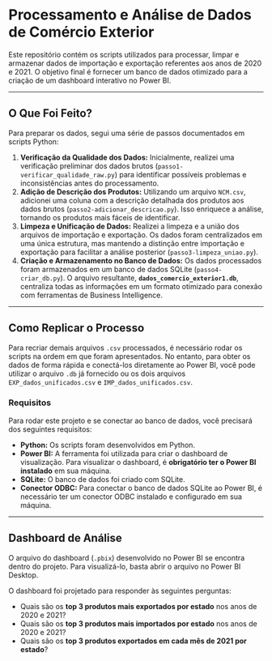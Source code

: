 # Processamento e Análise de Dados de Comércio Exterior

Este repositório contém os scripts utilizados para processar, limpar e armazenar dados de importação e exportação referentes aos anos de 2020 e 2021. O objetivo final é fornecer um banco de dados otimizado para a criação de um dashboard interativo no Power BI.

---

## O Que Foi Feito?

Para preparar os dados, segui uma série de passos documentados em scripts Python:

1.  **Verificação da Qualidade dos Dados:** Inicialmente, realizei uma verificação preliminar dos dados brutos (`passo1-verificar_qualidade_raw.py`) para identificar possíveis problemas e inconsistências antes do processamento.
2.  **Adição de Descrição dos Produtos:** Utilizando um arquivo `NCM.csv`, adicionei uma coluna com a descrição detalhada dos produtos aos dados brutos (`passo2-adicionar_descricao.py`). Isso enriquece a análise, tornando os produtos mais fáceis de identificar.
3.  **Limpeza e Unificação de Dados:** Realizei a limpeza e a união dos arquivos de importação e exportação. Os dados foram centralizados em uma única estrutura, mas mantendo a distinção entre importação e exportação para facilitar a análise posterior (`passo3-limpeza_uniao.py`).
4.  **Criação e Armazenamento no Banco de Dados:** Os dados processados foram armazenados em um banco de dados SQLite (`passo4-criar_db.py`). O arquivo resultante, **`dados_comercio_exterior1.db`**, centraliza todas as informações em um formato otimizado para conexão com ferramentas de Business Intelligence.

---

## Como Replicar o Processo

Para recriar demais arquivos `.csv` processados, é necessário rodar os scripts na ordem em que foram apresentados. No entanto, para obter os dados de forma rápida e conectá-los diretamente ao Power BI, você pode utilizar o arquivo `.db` já fornecido ou os dois arquivos `EXP_dados_unificados.csv` e `IMP_dados_unificados.csv`.

### Requisitos

Para rodar este projeto e se conectar ao banco de dados, você precisará dos seguintes requisitos:

* **Python:** Os scripts foram desenvolvidos em Python.
* **Power BI:** A ferramenta foi utilizada para criar o dashboard de visualização. Para visualizar o dashboard, é **obrigatório ter o Power BI instalado** em sua máquina.
* **SQLite:** O banco de dados foi criado com SQLite.
* **Conector ODBC:** Para conectar o banco de dados SQLite ao Power BI, é necessário ter um conector ODBC instalado e configurado em sua máquina.

---

## Dashboard de Análise

O arquivo do dashboard (`.pbix`) desenvolvido no Power BI se encontra dentro do projeto. Para visualizá-lo, basta abrir o arquivo no Power BI Desktop.

O dashboard foi projetado para responder às seguintes perguntas:

* Quais são os **top 3 produtos mais exportados por estado** nos anos de 2020 e 2021?
* Quais são os **top 3 produtos mais importados por estado** nos anos de 2020 e 2021?
* Quais são os **top 3 produtos exportados em cada mês de 2021 por estado**?
```
